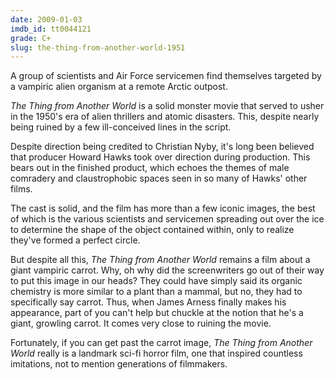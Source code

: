 ```yaml
---
date: 2009-01-03
imdb_id: tt0044121
grade: C+
slug: the-thing-from-another-world-1951
---
```


A group of scientists and Air Force servicemen find themselves targeted by a vampiric alien organism at a remote Arctic outpost.

_The Thing from Another World_ is a solid monster movie that served to usher in the 1950's era of alien thrillers and atomic disasters. This, despite nearly being ruined by a few ill-conceived lines in the script.

Despite direction being credited to Christian Nyby, it's long been believed that producer Howard Hawks took over direction during production. This bears out in the finished product, which echoes the themes of male comradery and claustrophobic spaces seen in so many of Hawks' other films.

The cast is solid, and the film has more than a few iconic images, the best of which is the various scientists and servicemen spreading out over the ice to determine the shape of the object contained within, only to realize they've formed a perfect circle.

But despite all this, _The Thing from Another World_ remains a film about a giant vampiric carrot. Why, oh why did the screenwriters go out of their way to put this image in our heads? They could have simply said its organic chemistry is more similar to a plant than a mammal, but no, they had to specifically say carrot. Thus, when James Arness finally makes his appearance, part of you can't help but chuckle at the notion that he's a giant, growling carrot. It comes very close to ruining the movie.

Fortunately, if you can get past the carrot image, _The Thing from Another World_ really is a landmark sci-fi horror film, one that inspired countless imitations, not to mention generations of filmmakers.
